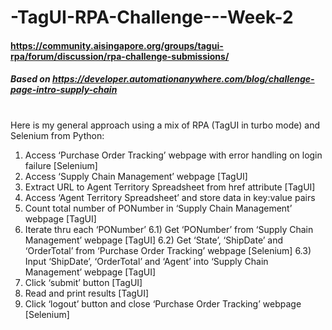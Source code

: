 # -TagUI-RPA-Challenge---Week-2
#### https://community.aisingapore.org/groups/tagui-rpa/forum/discussion/rpa-challenge-submissions/
##### Based on https://developer.automationanywhere.com/blog/challenge-page-intro-supply-chain

#
Here is my general approach using a mix of RPA (TagUI in turbo mode) and Selenium from Python:

1) Access ‘Purchase Order Tracking’ webpage with error handling on login failure [Selenium]
2) Access ‘Supply Chain Management’ webpage [TagUI]
3) Extract URL to Agent Territory Spreadsheet from href attribute [TagUI]
4) Access ‘Agent Territory Spreadsheet’ and store data in key:value pairs
5) Count total number of PONumber in ‘Supply Chain Management’ webpage [TagUI]
6) Iterate thru each ‘PONumber’
 6.1) Get ‘PONumber’ from ‘Supply Chain Management’ webpage [TagUI]
 6.2) Get ‘State’, ‘ShipDate’ and ‘OrderTotal’ from ‘Purchase Order Tracking’ webpage [Selenium]
 6.3) Input ‘ShipDate’, ‘OrderTotal’ and ‘Agent’ into ‘Supply Chain Management’ webpage [TagUI]
10) Click ‘submit’ button [TagUI]
11) Read and print results [TagUI]
12) Click ‘logout’ button and close ‘Purchase Order Tracking’ webpage [Selenium]
